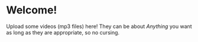 # Welcome!
Upload some videos (mp3 files) here!
They can be about *Anything* you want as long as they are appropriate,
so no cursing.
